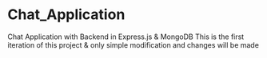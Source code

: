 # Chat_Application
Chat Application with Backend in Express.js &amp; MongoDB
This is the first iteration of this project & only simple modification and changes will be made
